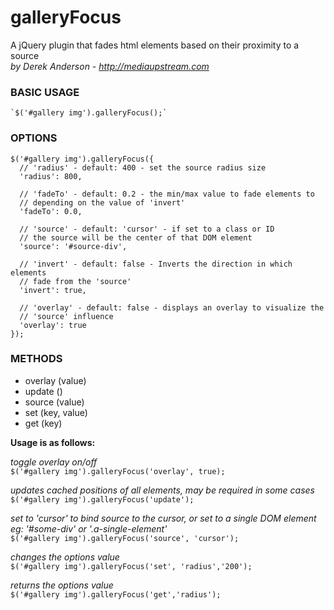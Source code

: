 galleryFocus
==============
A jQuery plugin that fades html elements based on their proximity to a source  
*by Derek Anderson - http://mediaupstream.com*


### BASIC USAGE

    `$('#gallery img').galleryFocus();`


### OPTIONS

    $('#gallery img').galleryFocus({
      // 'radius' - default: 400 - set the source radius size
      'radius': 800,
      
      // 'fadeTo' - default: 0.2 - the min/max value to fade elements to
      // depending on the value of 'invert'
      'fadeTo': 0.0,
      
      // 'source' - default: 'cursor' - if set to a class or ID
      // the source will be the center of that DOM element
      'source': '#source-div',
      
      // 'invert' - default: false - Inverts the direction in which elements
      // fade from the 'source'  
      'invert': true,
      
      // 'overlay' - default: false - displays an overlay to visualize the 
      // 'source' influence
      'overlay': true
    });


### METHODS

- overlay (value)
- update ()
- source (value)
- set (key, value)
- get (key)

**Usage is as follows:**  

*toggle overlay on/off*  
    `$('#gallery img').galleryFocus('overlay', true);`

*updates cached positions of all elements, may be required in some cases*  
    `$('#gallery img').galleryFocus('update');`

*set to 'cursor' to bind source to the cursor, or set to a single DOM element eg: '#some-div' or '.a-single-element'*  
    `$('#gallery img').galleryFocus('source', 'cursor');`

*changes the options value*  
    `$('#gallery img').galleryFocus('set', 'radius','200');`

*returns the options value*  
    `$('#gallery img').galleryFocus('get','radius');`

